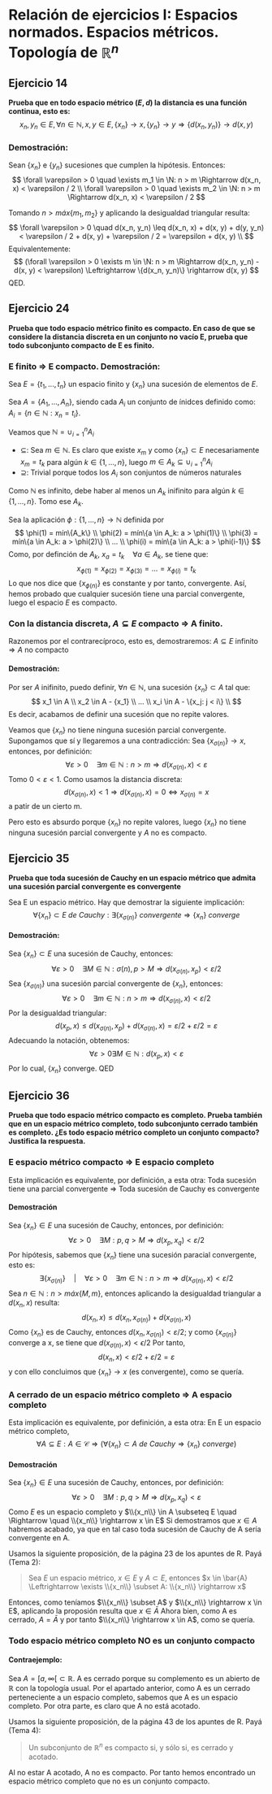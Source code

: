 # Relación de ejercicios I: Espacios normados. Espacios métricos. Topología de $\mathbb{R}^n$

## Ejercicio 14
**Prueba que en todo espacio métrico $(E, d)$ la distancia es una función continua, esto es:**
$$
x_n, y_n \in E, \forall n \in \mathbb{N}, x, y \in E, \{x_n\} \rightarrow x, \{y_n\} \rightarrow y \Rightarrow \{d(x_n, y_n)\} \rightarrow d(x, y)
$$

### Demostración:
Sean $\{x_n\}$ e $\{y_n\}$ sucesiones que cumplen la hipótesis. Entonces:
$$
\forall \varepsilon > 0 \quad \exists m_1 \in \N: n > m \Rightarrow d(x_n, x) < \varepsilon / 2 \\
\forall \varepsilon > 0 \quad \exists m_2 \in \N: n > m \Rightarrow d(x_n, x) < \varepsilon / 2
$$

Tomando $n > máx\{m_1, m_2\}$ y aplicando la desigualdad triangular resulta:
$$
\forall \varepsilon > 0 \quad d(x_n, y_n) \leq d(x_n, x) + d(x, y) + d(y, y_n) < \varepsilon / 2 + d(x, y) + \varepsilon / 2 = \varepsilon + d(x, y) \\
$$
Equivalentemente:
$$
(\forall \varepsilon > 0 \exists m \in \N: n > m \Rightarrow d(x_n, y_n) - d(x, y) < \varepsilon) \Leftrightarrow \{d(x_n, y_n)\} \rightarrow d(x, y)
$$
QED.

## Ejercicio 24
**Prueba que todo espacio métrico finito es compacto. En caso de que se considere la distancia discreta en un conjunto no vacío E, prueba que todo subconjunto compacto de E es finito.**

### E finito $\Rightarrow$ E compacto. Demostración:
Sea $E = \{t_1, ..., t_n\}$ un espacio finito y $\{x_n\}$ una sucesión de elementos de $E$.

Sea $A = \{A_1, ..., A_n\}$, siendo cada $A_i$ un conjunto de ínidces definido como: $A_i = \{n \in \mathbb{N}: x_n = t_i\}$.

Veamos que $\mathbb{N} = \cup_{i = 1}^{n} A_i$
- $\subseteq$: Sea $m \in \mathbb{N}$. Es claro que existe $x_m$ y como $\{x_n\} \subset E$ necesariamente $x_m = t_k$ para algún $k \in \{1, ..., n\}$, luego $m \in A_k \subseteq \cup_{i = 1}^{n} A_i$
- $\supseteq$: Trivial porque todos los $A_i$ son conjuntos de números naturales

Como $\mathbb{N}$ es infinito, debe haber al menos un $A_k$ inifinito para algún $k \in \{1, ..., n\}$. Tomo ese $A_k$.

Sea la aplicación $\phi: \{1, ..., n\} \rightarrow \mathbb{N}$ definida por $$
\phi(1) = mín\{A_k\} \\
\phi(2) = mín\{a \in A_k: a > \phi(1)\} \\
\phi(3) = mín\{a \in A_k: a > \phi(2)\} \\
... \\
\phi(i) = mín\{a \in A_k: a > \phi(i-1)\}
$$
Como, por definción de $A_k$, $x_a = t_k \quad \forall a \in A_k$, se tiene que:
$$
x_{\phi(1)} = x_{\phi(2)} = x_{\phi(3)} = ... = x_{\phi(i)} = t_k
$$
Lo que nos dice que $\{x_{\phi(n)}\}$ es constante y por tanto, convergente.
Así, hemos probado que cualquier sucesión tiene una parcial convergente, luego el espacio $E$ es compacto.

### Con la distancia discreta, $A \subseteq E$ compacto $\Rightarrow$ A finito.
Razonemos por el contrarecíproco, esto es, demostraremos:
$A \subseteq E$ infinito $\Rightarrow A$ no compacto

#### Demostración:
Por ser $A$ inifinito, puedo definir, $\forall n \in \mathbb{N}$, una sucesión $\{x_n\} \subset A$ tal que:
$$
x_1 \in A \\
x_2 \in A - {x_1} \\
... \\
x_i \in A - \{x_j: j < i\} \\
$$
Es decir, acabamos de definir una sucesión que no repite valores.

Veamos que $\{x_n\}$ no tiene ninguna sucesión parcial convergente. Supongamos que sí y llegaremos a una contradicción:
Sea $\{x_{\sigma(n)}\} \rightarrow x$, entonces, por definición:
$$
\forall \varepsilon > 0 \quad \exists m \in \mathbb{N}: n > m \Rightarrow d(x_{\sigma(n)}, x) < \varepsilon
$$
Tomo $0 < \varepsilon < 1$. Como usamos la distancia discreta:
$$
d(x_{\sigma(n)}, x) < 1 \Rightarrow d(x_{\sigma(n)}, x) = 0 \Leftrightarrow x_{\sigma(n)} = x
$$
a patir de un cierto m.

Pero esto es absurdo porque $\{x_n\}$ no repite valores, luego $\{x_n\}$ no tiene ninguna sucesión parcial convergente y $A$ no es compacto.

## Ejercicio 35
**Prueba que toda sucesión de Cauchy en un espacio métrico que admita una sucesión parcial convergente es convergente**

Sea E un espacio métrico. Hay que demostrar la siguiente implicación:
$$
\forall \{x_n\} \subset E \ de \ Cauchy: \exists \{x_{\sigma(n)}\} \ convergente \Rightarrow \{x_n\} \ converge
$$

#### Demostración:
Sea $\{x_n\} \subset E$ una sucesión de Cauchy, entonces:
$$
\forall \varepsilon > 0 \quad \exists M \in \mathbb{N}: \sigma(n), p > M \Rightarrow d(x_{\sigma(n)}, x_p) < \varepsilon / 2
$$
Sea $\{x_{\sigma(n)}\}$ una sucesión parcial convergente de $\{x_n\}$, entonces:
$$
\forall \varepsilon > 0 \quad \exists m \in \mathbb{N}: n > m \Rightarrow d(x_{\sigma(n)}, x) < \varepsilon / 2
$$
Por la desigualdad triangular:
$$
d(x_p, x) \leq d(x_{\sigma(n)}, x_p) + d(x_{\sigma(n)}, x) = \varepsilon / 2 + \varepsilon / 2 = \varepsilon
$$
Adecuando la notación, obtenemos:
$$
\forall \varepsilon > 0 \exists M \in \mathbb{N}: d(x_p, x) < \varepsilon
$$
Por lo cual, $\{x_n\}$ converge. QED


## Ejercicio 36
**Prueba que todo espacio métrico compacto es completo. Prueba también que en un espacio métrico completo, todo subconjunto cerrado también es completo. ¿Es todo espacio métrico completo un conjunto compacto? Justifica la respuesta.**

### E espacio métrico compacto $\Rightarrow$ E espacio completo
Esta implicación es equivalente, por definición, a esta otra:
Toda sucesión tiene una parcial convergente $\Rightarrow$ Toda sucesión de Cauchy es convergente

#### Demostración
Sea $\{x_n\} \in E$ una sucesión de Cauchy, entonces, por definición:
$$
\forall \varepsilon > 0 \quad \exists M: p, q > M \Rightarrow d(x_p, x_q) < \varepsilon / 2
$$
Por hipótesis, sabemos que $\{x_n\}$ tiene una sucesión paracial convergente, esto es:
$$
\exists \{x_{\sigma(n)}\} \quad \vert \quad \forall \varepsilon > 0 \quad \exists m \in \mathbb{N}: n > m \Rightarrow d(x_{\sigma(n)}, x) < \varepsilon / 2
$$
Sea $n \in \mathbb{N}: n > máx\{M, m\}$, entonces aplicando la desigualdad triangular a $d(x_n, x)$ resulta:
$$
d(x_n, x) \leq d(x_n, x_{\sigma(n)}) + d(x_{\sigma(n)}, x)
$$
Como $\{x_n\}$ es de Cauchy, entonces $d(x_n, x_{\sigma(n)}) < \varepsilon / 2$; y como $\{x_{\sigma(n)}\}$ converge a x, se tiene que $d(x_{\sigma(n)}, x) < \epsilon / 2$
Por tanto,
$$
d(x_n, x) < \varepsilon / 2 + \varepsilon / 2 = \varepsilon
$$
y con ello concluimos que $\{x_n\} \rightarrow x$ (es convergente), como se quería.


### A cerrado de un espacio métrico completo $\Rightarrow$ A espacio completo
Esta implicación es equivalente, por definición, a esta otra:
En E un espacio métrico completo,
$$\forall A \subseteq E: A \in \mathcal{C} \Rightarrow (\forall \{x_n\} \subset A\ de\ Cauchy \Rightarrow \{x_n\} \ converge)
$$

#### Demostración
Sea $\{x_n\} \in E$ una sucesión de Cauchy, entonces, por definición:
$$
\forall \varepsilon > 0 \quad \exists M: p, q > M \Rightarrow d(x_p, x_q) < \varepsilon
$$
Como $E$ es un espacio completo y $\\{x_n\\} \in A \subseteq E \quad \Rightarrow \quad \\{x_n\\} \rightarrow x \in E$
Si demostramos que $x \in A$ habremos acabado, ya que en tal caso toda sucesión de Cauchy de A sería convergente en A.

Usamos la siguiente proposición, de la página 23 de los apuntes de R. Payá (Tema 2):
> Sea $E$ un espacio métrico, $x \in E$ y $A \subset E$, entonces $x \in \bar{A} \Leftrightarrow \exists \\{x_n\\} \subset A: \\{x_n\\} \rightarrow x$

Entonces, como teníamos $\\{x_n\\} \subset A$ y $\\{x_n\\} \rightarrow x \in E$, aplicando la proposión resulta que $x \in \bar{A}$
Ahora bien, como A es cerrado, $A = \bar{A}$ y por tanto $\\{x_n\\} \rightarrow x \in A$, como se quería.

### Todo espacio métrico completo NO es un conjunto compacto
#### Contraejemplo:
Sea $A = [a, \infty[ \subset \mathbb{R}$. A es cerrado porque su complemento es un abierto de $\mathbb{R}$ con la topología usual. Por el apartado anterior, como A es un cerrado perteneciente a un espacio completo, sabemos que A es un espacio completo.
Por otra parte, es claro que A no está acotado.

Usamos la siguiente proposición, de la página 43 de los apuntes de R. Payá (Tema 4):
> Un subconjunto de $\mathbb{R}^n$ es compacto si, y sólo si, es cerrado y acotado.

Al no estar A acotado, A no es compacto.
Por tanto hemos encontrado un espacio métrico completo que no es un conjunto compacto.
